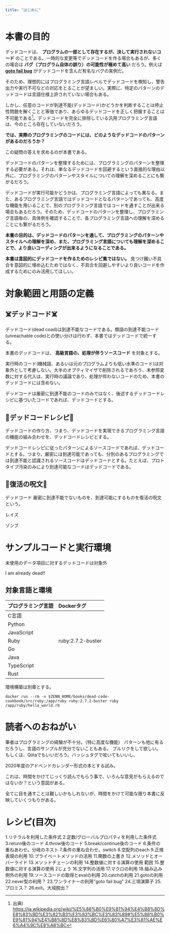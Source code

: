 ```yaml
---
title: "はじめに"
---
```


# 本書の目的

デッドコードは、 **プログラムの一部として存在するが、決して実行されないコード** のことである。一時的な変更等でデッドコードを作る場合もあるが、多くの場合は **バグ（プログラム自体の誤り）の可能性が極めて高い** だろう。例えば **[goto fail bug](https://ja.wikipedia.org/wiki/%E5%88%B0%E9%81%94%E4%B8%8D%E8%83%BD%E3%82%B3%E3%83%BC%E3%83%89#%E8%84%86%E5%BC%B1%E6%80%A7%E3%81%A8%E5%88%B0%E9%81%94%E4%B8%8D%E8%83%BD%E6%80%A7)** がデッドコードを含んだ有名なバグの実例だ。

そのため、理想的にはプログラミング言語レベルでデッドコードを検知し、警告出力や実行不可などの対応をとることが望ましい。実際に、特定のパターンのデッドコードは言語仕様上許されていない場合もある。

しかし、任意のコードが到達不能(デッドコード)かどうかを判断することは停止性問題を解くことと等価であり、あらゆるデッドコードを正しく把握することは不可能である[^1]。デッドコードを完全に排除している汎用プログラミング言語は、今のところ存在していないだろう。

[^1]: 出典) https://ja.wikipedia.org/wiki/%E5%88%B0%E9%81%94%E4%B8%8D%E8%83%BD%E3%82%B3%E3%83%BC%E3%83%89#%E5%88%B0%E9%81%94%E4%B8%8D%E8%83%BD%E6%80%A7%E3%81%AE%E6%A4%9C%E8%A8%BC

**では、実際のプログラミングのコードには、どのようなデッドコードのパターンがあるのだろうか？**

この疑問の答えを求めるのが本書である。

デッドコードのパターンを整理するためには、プログラミングのパターンを整理する必要がある。それは、単なるデッドコードを回避するという直接的な理由以外に、プログラミングのパターンやスタイルについての理解を深めることにも繋がるだろう。

デッドコードが実行可能かどうかは、プログラミング言語によっても異なる。また、あるプログラミング言語ではデッドコードとなるパターンであっても、高度な機能を用いることで、別のプログラミング言語ではコードを通すことが出来る場合もあるだろう。そのため、デッドコードのパターンを整理し、プログラミング言語毎の、具体例を確認することで、各プログラミング言語への理解を深めることにも繋がるだろう。

**本書の目的は、デッドコードのパターンを通して、プログラミングのパターンやスタイルへの理解を深め、また、プログラミング言語についても理解を深めることで、より良いコーディングが出来るようになることである。**

**本書は意図的にデッドコードを作るためのレシピ集ではない。**
見つけ難い不具合を意図的に埋め込むためではなく、不具合を回避しやすいより良いコードを作成するためにのみ活用してほしい。

# 対象範囲と用語の定義

## ☠️デッドコード☠️

デッドコード(dead coad)は到達不能なコードである。類語の到達不能コード(unreachable code)との使い分けは行わず、本書ではデッドコードで統一する。

本書のデッドコードは、 **高級言語の、処理が伴うソースコード** を対象とする。

実行時のコード(機械語、あるいは元のプログラムよりも低い水準のコード)は対象外として考慮しない。大半のオプティマイザで削除されるであろう、未参照変数に対する代入は、実行時の議論であり、処理が伴わないコードのため、本書のデッドコードには含めない。

デッドコードは厳密に到達不能のコードのみではなく、後述するデッドコードレシピに基づいたコードであれば、デッドコードとする。

## 🧪デッドコードレシピ🧪

デッドコードの作り方、つまり、デッドコードを実現できるプログラミング言語の機能の組み合わせを、デッドコードレシピとする。

デッドコードレシピに従ったパターンによるソースコードであれば、デッドコードとする。つまり、厳密には到達可能であっても、分別のあるプログラミングでは到達不能と認識されるソースコードはデッドコードとする。たとえば、プロトタイプ汚染のみにより到達可能なコードはデッドコードである。

## 🧙復活の呪文🧙

デッドコード
厳密に到達不能でないものを、到達可能にするものを復活の呪文という。

レイズ

ゾンブ


# サンプルコードと実行環境

未使用のデータ項目に対するデッドコードは対象外

I am already dead!!

## 対象言語と環境

|プログラミング言語|Dockerタグ|
|:--|:--|
|C言語||
|Python||
|JavaScript||
|Ruby|ruby:2.7.2-buster|
|Go||
|Java||
|TypeScript||
|Rust||

環境構築は別章とする。

``` console
docker run --rm -v $ZENN_HOME/books/dead-code-cookbook/src/ruby:/app/ruby ruby:2.7.2-buster ruby /app/ruby/hello_world.rb
```

# 読者へのおねがい

筆者はプログラミングの経験が不十分。（特に高度な機能）
パターンも他に有るだろうし、言語のサンプルが充分でないこともある。
プルリクをして欲しい。もしくは、Qiitaでもいいだろう。ハッシュタグで呟いてもいいし、

2020年度のアドベンドカレンダー形式の本とする試み。

これは、時間をかけてじっくり読んでもらう事で、いろんな意見がもらえるのではないか？という意図がある。

全てに目を通すことは難しいかもしれないが、時間をかけて可能な限り本書に反映していくつもりがある。

# レシピ(目次)

1.リテラルを利用した条件式
2.定数/グローバルプロパティを利用した条件式
3.return後のコード
4.throw後のコード
5.break/continue後のコード
6.条件の重ねあわせ。分岐のネスト
7.条件の重ね合わせ。switch
8.空配列のeach
9.正規表現の利用
10.プライベートメソッドの活用
11.関数の上書き
12.メソッドとオーバーライド
13.メソッドチェーンの利用
14.整数値に対する演算の使用 範囲
15.整数値に対する演算の使用 2じょう
16.文字列の活用
17.マクロの利用
18.組み込み例外の利用
19.ソースコードの取得とevalの利用
20.catchの利用
21.gotoの利用
22.never型の利用？
23.ワンライナーの利用"goto fail bug"
24.三項演算子
25.プロミス？
26.exit。大域脱出？
